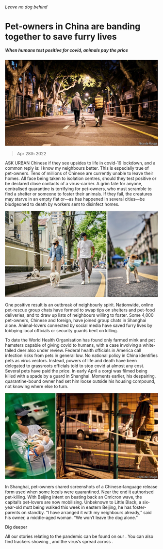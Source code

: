 ###### Leave no dog behind

# Pet-owners in China are banding together to save furry lives 

##### When humans test positive for covid, animals pay the price 

![image](images/20220430_cnp501.jpg) 

> Apr 28th 2022 

ASK URBAN Chinese if they see upsides to life in covid-19 lockdown, and a common reply is: I know my neighbours better. This is especially true of pet-owners. Tens of millions of Chinese are currently unable to leave their homes. All face being taken to isolation centres, should they test positive or be declared close contacts of a virus-carrier. A grim fate for anyone, centralised quarantine is terrifying for pet-owners, who must scramble to find a shelter or someone to foster their animals. If they fail, the creatures may starve in an empty flat or—as has happened in several cities—be bludgeoned to death by workers sent to disinfect homes.

![image](images/20220430_cnp502.jpg) 


One positive result is an outbreak of neighbourly spirit. Nationwide, online pet-rescue group chats have formed to swap tips on shelters and pet-food deliveries, and to draw up lists of neighbours willing to foster. Some 4,000 pet-owners, Chinese and foreign, have joined group chats in Shanghai alone. Animal-lovers connected by social media have saved furry lives by lobbying local officials or security guards bent on killing.


To date the World Health Organisation has found only farmed mink and pet hamsters capable of giving covid to humans, with a case involving a white-tailed deer also under review. Federal health officials in America call infection risks from pets in general low. No national policy in China identifies pets as virus vectors. Instead, powers of life and death have been delegated to grassroots officials told to stop covid at almost any cost. Several pets have paid the price. In early April a corgi was filmed being killed with a spade by a guard in Shanghai. Moments earlier, his despairing, quarantine-bound owner had set him loose outside his housing compound, not knowing where else to turn.

![image](images/20220430_cnp503.jpg) 


In Shanghai, pet-owners shared screenshots of a Chinese-language release form used when some locals were quarantined. Near the end it authorised pet-killing. With Beijing intent on beating back an Omicron wave, the capital’s pet-lovers are now mobilising. Unbeknown to Little Black, a six-year-old mutt being walked this week in eastern Beijing, he has foster-parents on standby. “I have arranged it with my neighbours already,” said his owner, a middle-aged woman. “We won’t leave the dog alone.”

Dig deeper

All our stories relating to the pandemic can be found on our . You can also find trackers showing ,  and the virus’s spread across .

